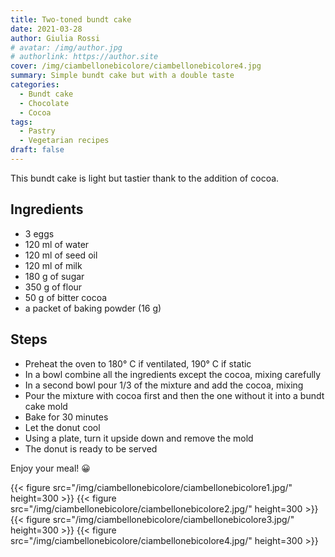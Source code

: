 ```yaml
---
title: Two-toned bundt cake
date: 2021-03-28
author: Giulia Rossi
# avatar: /img/author.jpg
# authorlink: https://author.site
cover: /img/ciambellonebicolore/ciambellonebicolore4.jpg
summary: Simple bundt cake but with a double taste
categories:
  - Bundt cake
  - Chocolate
  - Cocoa
tags:
  - Pastry
  - Vegetarian recipes
draft: false
---
```


This bundt cake is light but tastier thank to the addition of cocoa.

## Ingredients
* 3 eggs
* 120 ml of water
* 120 ml of seed oil
* 120 ml of milk
* 180 g of sugar
* 350 g of flour
* 50 g of bitter cocoa
* a packet of baking powder (16 g)

## Steps

* Preheat the oven to 180° C if ventilated, 190° C if static
* In a bowl combine all the ingredients except the cocoa, mixing carefully
* In a second bowl pour 1/3 of the mixture and add the cocoa, mixing
* Pour the mixture with cocoa first and then the one without it into a bundt cake mold
* Bake for 30 minutes
* Let the donut cool
* Using a plate, turn it upside down and remove the mold
* The donut is ready to be served

Enjoy your meal! 😀

{{< figure src="/img/ciambellonebicolore/ciambellonebicolore1.jpg/" height=300  >}}
{{< figure src="/img/ciambellonebicolore/ciambellonebicolore2.jpg/" height=300  >}}
{{< figure src="/img/ciambellonebicolore/ciambellonebicolore3.jpg/" height=300  >}}
{{< figure src="/img/ciambellonebicolore/ciambellonebicolore4.jpg/" height=300  >}}

